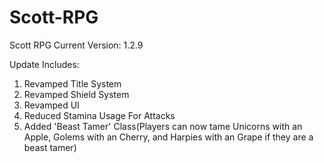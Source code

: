 # Scott-RPG
Scott RPG Current Version: 1.2.9

Update Includes: 
1. Revamped Title System
2. Revamped Shield System
3. Revamped UI
4. Reduced Stamina Usage For Attacks
5. Added 'Beast Tamer' Class(Players can now tame Unicorns with an Apple, Golems with an Cherry, and Harpies with an Grape if they are a beast tamer)
   
